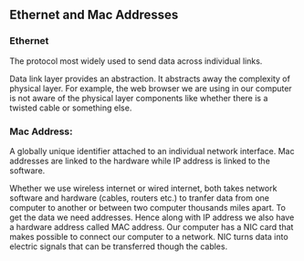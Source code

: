## Ethernet and Mac Addresses
### Ethernet 
The protocol most widely used to send data across individual links.

Data link layer provides an abstraction. It abstracts away the complexity of physical layer. For example, the web browser we are
using in our computer is not aware of the physical layer components like whether there is a twisted cable or something else.

### Mac Address:
A globally unique identifier attached to an individual network interface. Mac addresses are linked to the hardware while IP address 
is linked to the software.

Whether we use wireless internet or wired internet, both takes network software and hardware (cables, routers etc.) to tranfer data 
from one computer to another or between two computer thousands miles apart. To get the data we need addresses. Hence along with IP 
address we also have a hardware address called MAC address. Our computer has a NIC card that makes possible to connect our computer
to a network. NIC turns data into electric signals that can be transferred though the cables.
